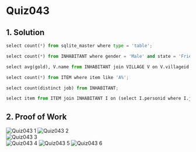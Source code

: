 # Quiz043

## 1. Solution
```.py
select count(*) from sqlite_master where type = 'table';

select count(*) from INHABITANT where gender = 'Male' and state = 'Friendly';

select avg(gold), V.name from INHABITANT join VILLAGE V on V.villageid = INHABITANT.villageid group by V.name;

select count(*) from ITEM where item like 'A%';

select count(distinct job) from INHABITANT;

select item from ITEM join INHABITANT I on (select I.personid where I.job = 'Herbalist') = ITEM.owner
```
## 2. Proof of Work
![Quiz043 1](https://github.com/AntGra25/unit3-CS24/assets/142757981/b3fd2437-b159-4dbd-aea5-46c24457dc5a)
![Quiz043 2](https://github.com/AntGra25/unit3-CS24/assets/142757981/c0745a89-b4b2-4d51-b5e6-aebe563bc4ba)  
![Quiz043 3](https://github.com/AntGra25/unit3-CS24/assets/142757981/84dd5b24-3770-4693-a276-35420b9607a3)  
![Quiz043 4](https://github.com/AntGra25/unit3-CS24/assets/142757981/cefc8fcd-a143-4e53-a9ba-36f16ec26b83)
![Quiz043 5](https://github.com/AntGra25/unit3-CS24/assets/142757981/9d47d1de-981f-482c-bc5b-ff9a6ff18dea)
![Quiz043 6](https://github.com/AntGra25/unit3-CS24/assets/142757981/f04fb0da-dbdd-4829-9a8d-e8dc1107e1b9)

